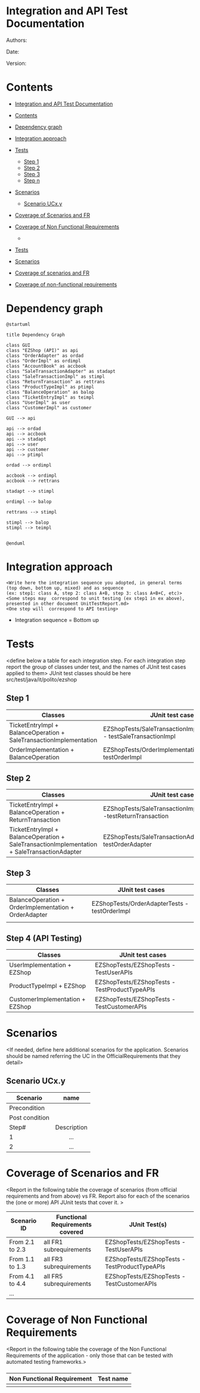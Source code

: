 # Integration and API Test Documentation

Authors:

Date:

Version:

# Contents

- [Integration and API Test Documentation](#integration-and-api-test-documentation)
- [Contents](#contents)
- [Dependency graph](#dependency-graph)
- [Integration approach](#integration-approach)
- [Tests](#tests)
  - [Step 1](#step-1)
  - [Step 2](#step-2)
  - [Step 3](#step-3)
  - [Step n](#step-n)
- [Scenarios](#scenarios)
  - [Scenario UCx.y](#scenario-ucxy)
- [Coverage of Scenarios and FR](#coverage-of-scenarios-and-fr)
- [Coverage of Non Functional Requirements](#coverage-of-non-functional-requirements)
    - [](#)

- [Tests](#tests)

- [Scenarios](#scenarios)

- [Coverage of scenarios and FR](#scenario-coverage)
- [Coverage of non-functional requirements](#nfr-coverage)



# Dependency graph 

```plantuml
@startuml

title Dependency Graph

class GUI
class "EZShop (API)" as api
class "OrderAdapter" as ordad
class "OrderImpl" as ordimpl
class "AccountBook" as accbook
class "SaleTransactionAdapter" as stadapt
class "SaleTransactionImpl" as stimpl
class "ReturnTransaction" as rettrans
class "ProductTypeImpl" as ptimpl
class "BalanceOperation" as balop
class "TicketEntryImpl" as teimpl
class "UserImpl" as user
class "CustomerImpl" as customer

GUI --> api

api --> ordad
api --> accbook
api --> stadapt
api --> user
api --> customer
api --> ptimpl

ordad --> ordimpl

accbook --> ordimpl
accbook --> rettrans

stadapt --> stimpl

ordimpl --> balop

rettrans --> stimpl

stimpl --> balop
stimpl --> teimpl


@enduml
```

# Integration approach

    <Write here the integration sequence you adopted, in general terms (top down, bottom up, mixed) and as sequence
    (ex: step1: class A, step 2: class A+B, step 3: class A+B+C, etc)> 
    <Some steps may  correspond to unit testing (ex step1 in ex above), presented in other document UnitTestReport.md>
    <One step will  correspond to API testing>

- Integration sequence = Bottom up





#  Tests

   <define below a table for each integration step. For each integration step report the group of classes under test, and the names of
     JUnit test cases applied to them> JUnit test classes should be here src/test/java/it/polito/ezshop

## Step 1
| Classes                                                            | JUnit test cases                                                         |
|--------------------------------------------------------------------|--------------------------------------------------------------------------|
| TicketEntryImpl + BalanceOperation + SaleTransactionImplementation | EZShopTests/SaleTransactionImplementationTests - testSaleTransactionImpl |
| OrderImplementation + BalanceOperation                             | EZShopTests/OrderImplementationTests - testOrderImpl                     |



## Step 2
| Classes                                                                                     | JUnit test cases                                                      |
|---------------------------------------------------------------------------------------------|-----------------------------------------------------------------------|
| TicketEntryImpl + BalanceOperation + ReturnTransaction                                      | EZShopTests/SaleTransactionImplementationTests -testReturnTransaction |
| TicketEntryImpl + BalanceOperation + SaleTransactionImplementation + SaleTransactionAdapter | EZShopTests/SaleTransactionAdapterTests - testOrderAdapter            |


## Step 3
| Classes                                               | JUnit test cases                              |
|-------------------------------------------------------|-----------------------------------------------|
| BalanceOperation + OrderImplementation + OrderAdapter | EZShopTests/OrderAdapterTests - testOrderImpl |
|                                                       |                                               |


## Step 4 (API Testing)

   

| Classes                         | JUnit test cases                              |
|---------------------------------|-----------------------------------------------|
| UserImplementation + EZShop     | EZShopTests/EZShopTests - TestUserAPIs        |
| ProductTypeImpl + EZShop        | EZShopTests/EZShopTests - TestProductTypeAPIs |
| CustomerImplementation + EZShop | EZShopTests/EZShopTests - TestCustomerAPIs    |


# Scenarios


<If needed, define here additional scenarios for the application. Scenarios should be named
 referring the UC in the OfficialRequirements that they detail>

## Scenario UCx.y

| Scenario       | name            |
| -------------  | :-------------: |
| Precondition   |                 |
| Post condition |                 |
| Step#          | Description     |
| 1              | ...             |
| 2              | ...             |



# Coverage of Scenarios and FR


<Report in the following table the coverage of  scenarios (from official requirements and from above) vs FR. 
Report also for each of the scenarios the (one or more) API JUnit tests that cover it. >




| Scenario ID     | Functional Requirements covered | JUnit  Test(s)                                |
| -----------     | ------------------------------- | -----------                                   |
| From 2.1 to 2.3 | all FR1 subrequirements         | EZShopTests/EZShopTests - TestUserAPIs        |
| From 1.1 to 1.3 | all FR3 subrequirements         | EZShopTests/EZShopTests - TestProductTypeAPIs |
| From 4.1 to 4.4 | all FR5 subrequirements         | EZShopTests/EZShopTests - TestCustomerAPIs    |
| ...             |                                 |                                               |



# Coverage of Non Functional Requirements


<Report in the following table the coverage of the Non Functional Requirements of the application - only those that can be tested with automated testing frameworks.>


### 

| Non Functional Requirement | Test name |
| -------------------------- | --------- |
|                            |           |


